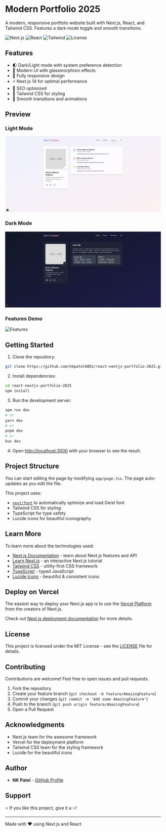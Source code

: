 # Modern Portfolio 2025

A modern, responsive portfolio website built with Next.js, React, and Tailwind CSS. Features a dark mode toggle and smooth transitions.

![Next.js](https://img.shields.io/badge/Next.js-14-black)
![React](https://img.shields.io/badge/React-18-blue)
![Tailwind](https://img.shields.io/badge/Tailwind-3-cyan)
![License](https://img.shields.io/badge/License-MIT-green)

## Features

- 🌓 Dark/Light mode with system preference detection
- 🎨 Modern UI with glassmorphism effects
- 📱 Fully responsive design
- ⚡ Next.js 14 for optimal performance
- 🎯 SEO optimized
- 💨 Tailwind CSS for styling
- 🔄 Smooth transitions and animations

## Preview

### Light Mode
![Light Mode](./preview/light-mode.png)

### Dark Mode
![Dark Mode](./preview/dark-mode.png)

### Features Demo
![Features](./preview/demo.gif)

## Getting Started

1. Clone the repository:
```bash
git clone https://github.com/nkpatel0801/react-nextjs-portfolio-2025.git
```

2. Install dependencies:
```bash
cd react-nextjs-portfolio-2025
npm install
```

3. Run the development server:
```bash
npm run dev
# or
yarn dev
# or
pnpm dev
# or
bun dev
```

4. Open [http://localhost:3000](http://localhost:3000) with your browser to see the result.

## Project Structure

You can start editing the page by modifying `app/page.tsx`. The page auto-updates as you edit the file.

This project uses:
- [`next/font`](https://nextjs.org/docs/app/building-your-application/optimizing/fonts) to automatically optimize and load Geist font
- Tailwind CSS for styling
- TypeScript for type safety
- Lucide icons for beautiful iconography

## Learn More

To learn more about the technologies used:

- [Next.js Documentation](https://nextjs.org/docs) - learn about Next.js features and API
- [Learn Next.js](https://nextjs.org/learn) - an interactive Next.js tutorial
- [Tailwind CSS](https://tailwindcss.com/docs) - utility-first CSS framework
- [TypeScript](https://www.typescriptlang.org/docs) - typed JavaScript
- [Lucide Icons](https://lucide.dev) - beautiful & consistent icons

## Deploy on Vercel

The easiest way to deploy your Next.js app is to use the [Vercel Platform](https://vercel.com/new?utm_medium=default-template&filter=next.js&utm_source=create-next-app&utm_campaign=create-next-app-readme) from the creators of Next.js.

Check out [Next.js deployment documentation](https://nextjs.org/docs/app/building-your-application/deploying) for more details.

## License

This project is licensed under the MIT License - see the [LICENSE](LICENSE) file for details.

## Contributing

Contributions are welcome! Feel free to open issues and pull requests.

1. Fork the repository
2. Create your feature branch (`git checkout -b feature/AmazingFeature`)
3. Commit your changes (`git commit -m 'Add some AmazingFeature'`)
4. Push to the branch (`git push origin feature/AmazingFeature`)
5. Open a Pull Request

## Acknowledgments

- Next.js team for the awesome framework
- Vercel for the deployment platform
- Tailwind CSS team for the styling framework
- Lucide for the beautiful icons

## Author

- **NK Patel** - [GitHub Profile](https://github.com/nkpatel0801)

## Support

⭐️ If you like this project, give it a ⭐️!

---
Made with ❤️ using Next.js and React